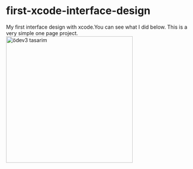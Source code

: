 # first-xcode-interface-design
My first interface design with xcode.You can see what I did below. This is a very simple one page project.
<img width="346" alt="ödev3 tasarim" src="https://user-images.githubusercontent.com/105736424/183261123-8f344cc6-2a12-4072-9501-7b2909cc7124.png">
